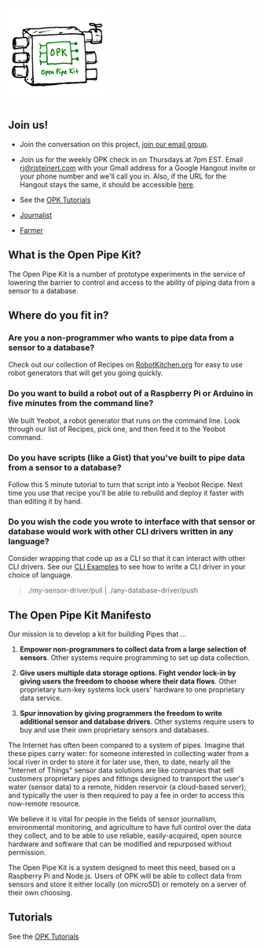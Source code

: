 ![Open Pipe Kit concept](images/opk.png)

## Join us!
- Join the conversation on this project, [join our email group](https://groups.google.com/forum/#!forum/open-pipe-kit).
- Join us for the weekly OPK check in on Thursdays at 7pm EST. Email rj@rjsteinert.com  with your Gmail address for a Google Hangout invite or your phone number and we'll call you in. Also, if the URL for the Hangout stays the same, it should be accessible [here](https://plus.google.com/hangouts/_/rjsteinert.com).
- See the [OPK Tutorials](https://github.com/openpipekit/opk-tutorials)

- [Journalist](journalist.md)
- [Farmer](farmer.md)

## What is the Open Pipe Kit?
The Open Pipe Kit is a number of prototype experiments in the service of lowering the barrier to control and access to the ability of piping data from a sensor to a database. 

## Where do you fit in?

### Are you a non-programmer who wants to pipe data from a sensor to a database?
Check out our collection of Recipes on [RobotKitchen.org](http://robotkitchen.org) for easy to use robot generators that will get you going quickly.

### Do you want to build a robot out of a Raspberry Pi or Arduino in five minutes from the command line?
We built Yeobot, a robot generator that runs on the command line. Look through our list of Recipes, pick one, and then feed it to the Yeobot command. 

### Do you have scripts (like a Gist) that you've built to pipe data from a sensor to a database? 
Follow this 5 minute tutorial to turn that script into a Yeobot Recipe. Next time you use that recipe you'll be able to rebuild and deploy it faster with than editing it by hand. 

### Do you wish the code you wrote to interface with that sensor or database would work with other CLI drivers written in any language?
Consider wrapping that code up as a CLI so that it can interact with other CLI drivers.  See our [CLI Examples](https://github.com/openpipekit/CLI-Examples) to see how to write a CLI driver in your choice of language.

> ./my-sensor-driver/pull | ./any-database-driver/push 



## The Open Pipe Kit Manifesto
Our mission is to develop a kit for building Pipes that ...

1. __Empower non-programmers to collect data from a large selection of sensors__.  Other systems require programming to set up data collection.

2. __Give users multiple data storage options. Fight vendor lock-in by giving users the freedom to choose where their data flows__.  Other proprietary turn-key systems lock users' hardware to one proprietary data service.

3. __Spur innovation by giving programmers the freedom to write additional sensor and database drivers__.  Other systems require users to buy and use their own proprietary sensors and databases.

The Internet has often been compared to a system of pipes.  Imagine that these pipes carry water: for someone interested in collecting water from a local river in order to store it for later use, then, to date, nearly all the "Internet of Things" sensor data solutions are like companies that sell customers proprietary pipes and fittings designed to transport the user's water (sensor data) to a remote, hidden reservoir (a cloud-based server); and typically the user is then required to pay a fee in order to access this now-remote resource. 
 
 We believe it is vital for people in the fields of sensor journalism, environmental monitoring, and agriculture to have full control over the data they collect, and to be able to use reliable, easily-acquired, open source hardware and software that can be modified and repurposed without permission.

 The Open Pipe Kit is a system designed to meet this need, based on a Raspberry Pi and Node.js.  Users of OPK will be able to collect data from sensors and store it either locally (on microSD) or remotely on a server of their own choosing.

## Tutorials
See the [OPK Tutorials](https://github.com/openpipekit/opk-tutorials)
